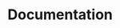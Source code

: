 # Documentation

<!--

Documentation is often seen as a waste of time, and boring. Likewise, planning is often seen as a form of documentation and bureaucracy.

We have high expectations for the depth and breadth of our technical documentation. We expect all our engineers to learn to write good quality technical documentation.

-->
